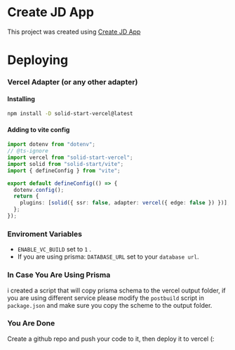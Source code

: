 # Create JD App

This project was created using [Create JD App](https://github.com/OrJDev/create-jd-app)

# Deploying

### Vercel Adapter (or any other adapter)

#### Installing

```bash
npm install -D solid-start-vercel@latest
```

#### Adding to vite config

```ts
import dotenv from "dotenv";
// @ts-ignore
import vercel from "solid-start-vercel";
import solid from "solid-start/vite";
import { defineConfig } from "vite";

export default defineConfig(() => {
  dotenv.config();
  return {
    plugins: [solid({ ssr: false, adapter: vercel({ edge: false }) })],
  };
});
```

### Enviroment Variables

- `ENABLE_VC_BUILD` set to `1` .
- If you are using prisma: `DATABASE_URL` set to your `database url`.

### In Case You Are Using Prisma

i created a script that will copy prisma schema to the vercel output folder, if you are using different service please modify the `postbuild` script in `package.json` and make sure you copy the scheme to the output folder.

### You Are Done

Create a github repo and push your code to it, then deploy it to vercel (:
